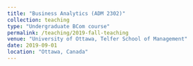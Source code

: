 ```yaml
---
title: "Business Analytics (ADM 2302)"
collection: teaching
type: "Undergraduate BCom course"
permalink: /teaching/2019-fall-teaching
venue: "University of Ottawa, Telfer School of Management"
date: 2019-09-01
location: "Ottawa, Canada"
---
```

